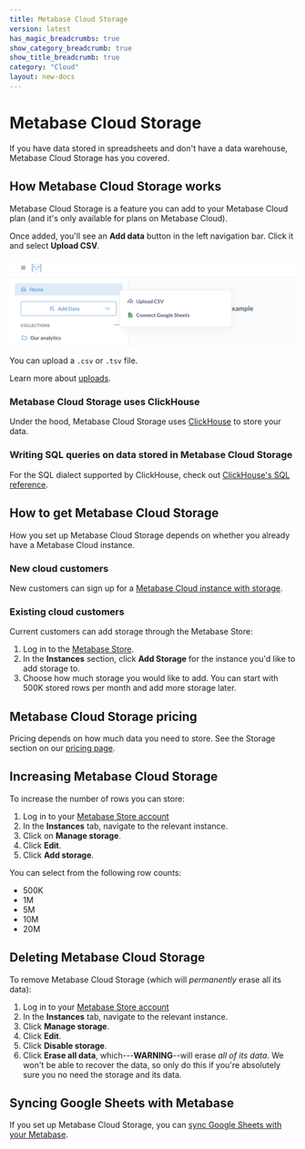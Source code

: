 ```yaml
---
title: Metabase Cloud Storage
version: latest
has_magic_breadcrumbs: true
show_category_breadcrumb: true
show_title_breadcrumb: true
category: "Cloud"
layout: new-docs
---
```


# Metabase Cloud Storage

If you have data stored in spreadsheets and don't have a data warehouse, Metabase Cloud Storage has you covered.

## How Metabase Cloud Storage works

Metabase Cloud Storage is a feature you can add to your Metabase Cloud plan (and it's only available for plans on Metabase Cloud).

Once added, you'll see an **Add data** button in the left navigation bar. Click it and select **Upload CSV**.

![Add data](./images/add-data.png)

You can upload a `.csv` or `.tsv` file.

Learn more about [uploads](/docs/latest/exploration-and-organization/uploads).

### Metabase Cloud Storage uses ClickHouse

Under the hood, Metabase Cloud Storage uses [ClickHouse](/data-sources/clickhouse) to store your data.

### Writing SQL queries on data stored in Metabase Cloud Storage

For the SQL dialect supported by ClickHouse, check out [ClickHouse's SQL reference](https://clickhouse.com/docs/en/sql-reference).

## How to get Metabase Cloud Storage

How you set up Metabase Cloud Storage depends on whether you already have a Metabase Cloud instance.

### New cloud customers

New customers can sign up for a [Metabase Cloud instance with storage](https://store.metabase.com/checkout?dwh=1).

### Existing cloud customers

Current customers can add storage through the Metabase Store:

1. Log in to the [Metabase Store](https://store.metabase.com/).
2. In the **Instances** section, click **Add Storage** for the instance you'd like to add storage to.
3. Choose how much storage you would like to add. You can start with 500K stored rows per month and add more storage later.

## Metabase Cloud Storage pricing

Pricing depends on how much data you need to store. See the Storage section on our [pricing page](/pricing/).

## Increasing Metabase Cloud Storage

To increase the number of rows you can store:

1. Log in to your [Metabase Store account](https://store.metabase.com/)
2. In the **Instances** tab, navigate to the relevant instance.
3. Click on **Manage storage**.
4. Click **Edit**.
5. Click **Add storage**.

You can select from the following row counts:

- 500K
- 1M
- 5M
- 10M
- 20M

## Deleting Metabase Cloud Storage

To remove Metabase Cloud Storage (which will _permanently_ erase all its data):

1. Log in to your [Metabase Store account](https://store.metabase.com/)
2. In the **Instances** tab, navigate to the relevant instance.
3. Click **Manage storage**.
4. Click **Edit**.
5. Click **Disable storage**.
6. Click **Erase all data**, which---**WARNING**--will erase _all of its data_. We won't be able to recover the data, so only do this if you're absolutely sure you no need the storage and its data.

## Syncing Google Sheets with Metabase

If you set up Metabase Cloud Storage, you can [sync Google Sheets with your Metabase](./google-sheets).
